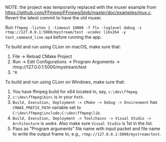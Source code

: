 NOTE: the project was temporarily replaced with the muxer example
from https://github.com/FFmpeg/FFmpeg/blob/master/doc/examples/mux.c. Revert the latest commit to have the old muxer.

Run `ffmpeg -listen 1 -timeout 10000 -f flv -loglevel debug -i rtmp://127.0.0.1:5000/mystream/test -vcodec libx264 -y test_command_line.mp4`
before running the app.

To build and run using CLion on macOS, make sure that:

1. File -> Reload CMake Project
2. Run -> Edit Configurations -> Program Arguments -> rtmp://127.0.0.1:5000/mystream/test
3. `^R`

To build and run using CLion on Windows, make sure that:

1. You have ffmpeg build for x64 located in, say, `c:\dev\ffmpeg`.
2. `c:\dev\ffmpeg\bin\` is in your `Path`.
3. `Build, Execution, Deployment -> CMake -> Debug -> Environment` has `CMAKE_PREFIX_PATH` variable set
   to `C:\dev\ffmpeg\include;C:\dev\ffmpeg\lib`.
4. `Build, Execution, Deployment -> Toolchains -> Visual Studio -> Architecture` is `amd64`. Also make
   sure `Visual Studio` is 1st in the list.
5. Pass as "Program arguments" file name with input packet and file name to write the output frame to,
   e.g., `rtmp://127.0.0.1:5000/mystream/test`.
